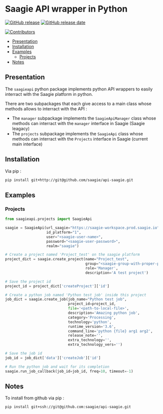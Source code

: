 # Saagie API wrapper in Python

[![GitHub release](https://img.shields.io/github/release/saagie/api-saagie?style=for-the-badge)][releases] 
[![GitHub release date](https://img.shields.io/github/release-date/saagie/api-saagie?style=for-the-badge&color=blue)][releases]  


[![Contributors](https://img.shields.io/github/contributors/saagie/api-saagie?style=for-the-badge&color=black)][contributors]

[releases]: https://github.com/saagie/api-saagie/releases
[contributors]: https://github.com/saagie/api-saagie/graphs/contributors


- [Presentation](#presentation)
- [Installation](#installation)
- [Examples](#examples)
  * [Projects](#projects)
- [Notes](#notes)

## Presentation
The `saagieapi` python package implements python API wrappers to easily interract with the Saagie platform in python.

There are two subpackages that each give access to a main class whose methods allows to interract with the API :
* The `manager` subpackage implements the `SaagieApiManager` class whose methods can interract with the `manager` interface in Saagie (Saagie leagacy)
* The `projects` subpackage implements the `SaagieApi` class whose methods can interract with the `Projects` interface in Saagie (current main interface)

## Installation
Via pip :

```bash
pip install git+http://git@github.com/saagie/api-saagie.git
```


## Examples

### Projects

```python
from saagieapi.projects import SaagieApi

saagie = SaagieApi(url_saagie="https://saagie-workspace.prod.saagie.io",
                   id_platform="1",
                   user="<saagie-user-name>",
                   password="<saagie-user-password>",
                   realm="saagie")

# Create a project named 'Project_test' on the saagie platform
project_dict = saagie.create_project(name="Project_test",
                                     group="<saagie-group-with-proper-permissions>",
                                     role='Manager',
                                     description='A test project')

# Save the project id
project_id = project_dict['createProject']['id']

# Create a python job named 'Python test job' inside this project
job_dict = saagie.create_job(job_name="Python test job",
                             project_id=project_id,
                             file='<path-to-local-file>',
                             description='Amazing python job',
                             category='Processing',
                             technology='python',
                             runtime_version='3.6',
                             command_line='python {file} arg1 arg2',
                             release_note='',
                             extra_technology='',
                             extra_technology_vers='')

# Save the job id
job_id = job_dict['data']['createJob']['id']

# Run the python job and wait for its completion
saagie.run_job_callback(job_id=job_id, freq=10, timeout=-1)

```


## Notes
To install from github via pip :

```bash
pip install git+ssh://git@github.com:saagie/api-saagie.git
```

